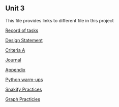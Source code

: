 Unit 3
---

This file provides links to different file in this project

[Record of tasks](https://github.com/LingyeWU/unit3/blob/master/recordOfTasks.md)

[Design Statement](https://github.com/LingyeWU/unit3/blob/master/designStatement.md)

[Criteria A](https://github.com/LingyeWU/unit3/blob/master/Criteria%20A.md)

[Journal](https://github.com/LingyeWU/unit3/blob/master/journal.md)

[Appendix](https://github.com/LingyeWU/unit3/blob/master/Appendix.md)

[Python warm-ups](https://github.com/LingyeWU/unit3/tree/master/python)

[Snakify Practices](https://github.com/LingyeWU/unit3/tree/master/snakify_practice)

[Graph Practicies](https://github.com/LingyeWU/unit3/tree/master/graph)
